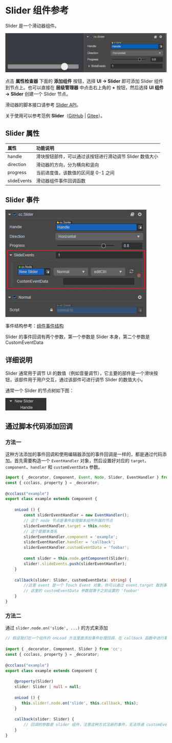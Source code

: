 # Slider 组件参考

Slider 是一个滑动器组件。

![slider-inspector](slider/slider-inspector.png)

点击 **属性检查器** 下面的 **添加组件** 按钮，选择 **UI -> Slider** 即可添加 Slider 组件到节点上。也可以直接在 **层级管理器** 中点击右上角的 **+** 按钮，然后选择 **UI 组件 -> Slider** 创建一个 Slider 节点。

滑动器的脚本接口请参考 [Slider API](__APIDOC__/zh/classes/ui.slider.html)。

关于使用可以参考范例 **Slider**（[GitHub](https://github.com/cocos/cocos-test-projects/tree/v3.0/assets/cases/ui/10.slider) | [Gitee](https://gitee.com/mirrors_cocos-creator/test-cases-3d/tree/v3.0/assets/cases/ui/10.slider)）。

## Slider 属性

| 属性           | 功能说明                                                 |
| :------------- | :----------                                            |
| handle         | 滑块按钮部件，可以通过该按钮进行滑动调节 Slider 数值大小       |
| direction      | 滑动器的方向，分为横向和竖向                                |
| progress       | 当前进度值，该数值的区间是 0-1 之间                         |
| slideEvents    | 滑动器组件事件回调函数                                     |

## Slider 事件

![slider-event](slider/slider-event.png)

事件结构参考：[组件事件结构](./button.md#组件事件结构)

Slider 的事件回调有两个参数，第一个参数是 Slider 本身，第二个参数是 CustomEventData

## 详细说明

Slider 通常用于调节 UI 的数值（例如音量调节），它主要的部件是一个滑块按钮，该部件用于用户交互，通过该部件可进行调节 Slider 的数值大小。

通常一个 Slider 的节点树如下图：

![slider-hierarchy](slider/slider-hierarchy.png)

## 通过脚本代码添加回调

### 方法一

这种方法添加的事件回调和使用编辑器添加的事件回调是一样的，都是通过代码添加。首先需要构造一个 `EventHandler` 对象，然后设置好对应的 `target`、`component`、`handler` 和 `customEventData` 参数。

```ts
import { _decorator, Component, Event, Node, Slider, EventHandler } from 'cc';
const { ccclass, property } = _decorator;

@ccclass("example")
export class example extends Component {

    onLoad () {
        const sliderEventHandler = new EventHandler();
        // 这个 node 节点是事件处理脚本组件所属的节点
        sliderEventHandler.target = this.node; 
        // 这个是脚本类名
        sliderEventHandler.component = 'example';
        sliderEventHandler.handler = 'callback';
        sliderEventHandler.customEventData = 'foobar';

        const slider = this.node.getComponent(Slider);
        slider!.slideEvents.push(sliderEventHandler);
    }

    callback(slider: Slider, customEventData: string) {
        //这里 event 是一个 Touch Event 对象，你可以通过 event.target 取到事件的发送节点
        // 这里的 customEventData 参数就等于之前设置的 'foobar'
    }
}
```

### 方法二

通过 `slider.node.on('slide', ...)` 的方式来添加

```ts
// 假设我们在一个组件的 onLoad 方法里面添加事件处理回调，在 callback 函数中进行事件处理

import { _decorator, Component, Slider } from 'cc';
const { ccclass, property } = _decorator;

@ccclass("example")
export class example extends Component {

    @property(Slider)
    slider: Slider | null = null;

    onLoad () {
       this.slider!.node.on('slide', this.callback, this);
    }

    callback(slider: Slider) {
        // 回调的参数是 slider 组件，注意这种方式注册的事件，无法传递 customEventData
    }
}
```
